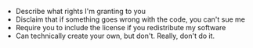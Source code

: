 ---
---

* Describe what rights I'm granting to you
* Disclaim that if something goes wrong with the code, you can't sue me
* Require you to include the license if you redistribute my software
* Can technically create your own, but don't. Really, don't do it.